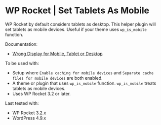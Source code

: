 # WP Rocket | Set Tablets As Mobile

WP Rocket by default considers tablets as desktop. This helper plugin will set tablets as mobile devices. Useful if your theme uses `wp_is_mobile` function.

Documentation:
* [Wrong Display for Mobile, Tablet or Desktop](https://docs.wp-rocket.me/article/140-wrong-display-mobile-tablet-desktop)

To be used with:
* Setup where `Enable caching for mobile devices` and `Separate cache files for mobile devices` are both enabled.
* A theme or plugin that uses `wp_is_mobile` function. `wp_is_mobile` treats tablets as mobile devices. 
* Uses WP Rocket 3.2 or later.

Last tested with:
* WP Rocket 3.2.x
* WordPress 4.9.x

